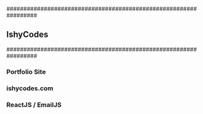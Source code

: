 #################################################################
##                          IshyCodes                          ##
#################################################################

### Portfolio Site
### ishycodes.com
### ReactJS / EmailJS
